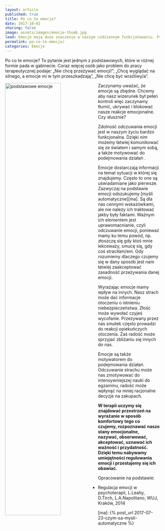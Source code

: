 ```yaml
---
layout: article
published: true
title: Po co te emocje?
date: 2017-10-02
sharing: false
image: assets/images/emocje-thumb.jpg
lead: Emocje mają duże znaczenie w naszym codziennym funkcjonowaniu. Przyjrzyjmy się jaką rolę odgrywają w naszym życiu.
permalink: po-co-te-emocje/
categories: Emocje
---
```


Po co te emocje? To pytanie jest jednym z podstawowych, które w różnej formie pada w gabinecie. Coraz więcej osób jako 
problem do pracy terapeutycznej podaje: „Nie chcę przeżywać emocji!”, „Chcę wyglądać na silnego, a emocje mi w tym 
przeszkadzają”, „Nie chcę być wrażliwy/a”.

<img src="{{root_url}}/assets/images/emocje.jpg" alt="podstawowe emocje" style="float: left; width: 60%" />

Zaczynamy uważać, że emocje są zbędne. Chcemy aby nasz wizerunek był pełen kontroli więc zaczynamy tłumić, ukrywać i 
blokować nasze reakcje emocjonalne. Czy słusznie?

Zdolność odczuwania emocji jest w naszym życiu bardzo funkcjonalna. Dzięki nim możemy łatwiej komunikować się ze światem 
i samym sobą, a także motywować  do podejmowania działań . 

Emocje dostarczają informacji na temat sytuacji w której się znajdujemy. Często to one są uświadamiane jako pierwsze. 
Zazwyczaj  na podstawie emocji odszukujemy [myśli automatyczne][ma]. Są dla nas cennymi wskazówkami, ale nie należy ich traktować 
jakby były faktami. Ważnym ich elementem jest uprawomacnianie, czyli odczuwanie emocji, ponieważ mamy ku temu powód, np. 
złoszczę się gdy ktoś mnie lekceważy, smucę się, gdy coś straciłam/em. Gdy rozumiemy dlaczego czujemy się w dany sposób 
jest nam łatwiej zaakceptować zasadność przeżywania danej emocji.

Wyrażając emocje mamy wpływ na innych. Nasz strach może dać informacje otoczeniu o istnieniu niebezpieczeństwa. Złość 
może wywołać czyjeś wycofanie. Przeżywany przez nas smutek często prowadzi do reakcji opiekuńczych otoczenia. Zaś radość 
może sprzyjać zbliżaniu się innych do nas.

Emocje są także motywatorem do podejmowania działań. Odczuwanie strachu może nas zmotywować do intensywniejszej nauki do 
egzaminu, radość może wpłynąć na mniej racjonalne decyzje na zakupach.

**W terapii uczymy się znajdować przestrzeń na wyrażanie w sposób komfortowy tego co czujemy, rozpoznawać nasze stany emocjonalne, 
nazywać, obserwować, akceptować, uznawać ich ważność i przydatność. Dzięki temu nabywamy umiejętności regulowania emocji 
i przestajemy  się ich obawiać.**

Opracowanie na podstawie: 
 
* Regulacja emocji w psychoterapii, L.Leahy, D.Tirch, L.A.Napolitano, WUJ, Kraków, 2014 

[ma]: {% post_url 2017-07-23-czym-sa-mysli-automatyczne %}
